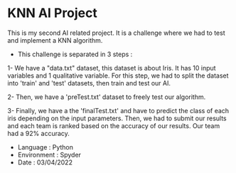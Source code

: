 # KNN AI Project

This is my second AI related project. It is a challenge where we had to test and implement a KNN algorithm.

- This challenge is separated in 3 steps :

1- We have a "data.txt" dataset, this dataset is about Iris. It has 10 input variables and 1 qualitative variable. For this step, we had to split the dataset into 'train' and 'test' datasets, then train and test our AI.

2- Then, we have a 'preTest.txt' dataset to freely test our algorithm.

3- Finally, we have a the 'finalTest.txt' and have to predict the class of each iris depending on the input parameters. Then, we had to submit our results and each team is ranked based on the accuracy of our results.
Our team had a 92% accuracy.

- Language : Python
- Environment : Spyder
- Date : 03/04/2022
